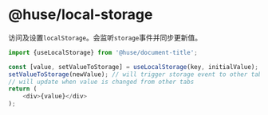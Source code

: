 # @huse/local-storage

访问及设置`localStorage`。会监听`storage`事件并同步更新值。

```javascript
import {useLocalStorage} from '@huse/document-title';

const [value, setValueToStorage] = useLocalStorage(key, initialValue);
setValueToStorage(newValue); // will trigger storage event to other tabs
// will update when value is changed from other tabs
return (
    <div>{value}</div>
);
```
